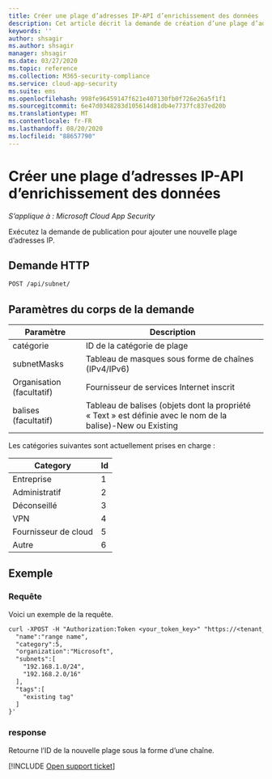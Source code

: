 ```yaml
---
title: Créer une plage d’adresses IP-API d’enrichissement des données
description: Cet article décrit la demande de création d’une plage d’adresses IP dans l’API d’enrichissement des données de Cloud App Security.
keywords: ''
author: shsagir
ms.author: shsagir
manager: shsagir
ms.date: 03/27/2020
ms.topic: reference
ms.collection: M365-security-compliance
ms.service: cloud-app-security
ms.suite: ems
ms.openlocfilehash: 998fe96459147f621e407130fb0f726e26a5f1f1
ms.sourcegitcommit: 6e47d0348283d105614d81db4e7737fc837ed20b
ms.translationtype: MT
ms.contentlocale: fr-FR
ms.lasthandoff: 08/20/2020
ms.locfileid: "88657790"
---
```

# <a name="create-ip-address-range---data-enrichment-api"></a>Créer une plage d’adresses IP-API d’enrichissement des données

*S’applique à : Microsoft Cloud App Security*

Exécutez la demande de publication pour ajouter une nouvelle plage d’adresses IP.

## <a name="http-request"></a>Demande HTTP

```rest
POST /api/subnet/
```

## <a name="request-body-parameters"></a>Paramètres du corps de la demande

| Paramètre | Description |
| --- | --- |
| catégorie | ID de la catégorie de plage |
| subnetMasks | Tableau de masques sous forme de chaînes (IPv4/IPv6) |
| Organisation (facultatif) | Fournisseur de services Internet inscrit |
| balises (facultatif) | Tableau de balises (objets dont la propriété « Text » est définie avec le nom de la balise)-New ou Existing |

Les catégories suivantes sont actuellement prises en charge :

| Category | Id |
| --- | -- |
| Entreprise | 1 |
| Administratif | 2 |
| Déconseillé | 3 |
| VPN | 4 |
| Fournisseur de cloud | 5 |
| Autre | 6 |

## <a name="example"></a>Exemple

### <a name="request"></a>Requête

Voici un exemple de la requête.

```rest
curl -XPOST -H "Authorization:Token <your_token_key>" "https://<tenant_id>.<tenant_region>.contoso.com/api/subnet/create_rule/" -d '{
  "name":"range name",
  "category":5,
  "organization":"Microsoft",
  "subnets":[
    "192.168.1.0/24",
    "192.168.2.0/16"
  ],
  "tags":[
    "existing tag"
  ]
}'
```

### <a name="response"></a>response

Retourne l’ID de la nouvelle plage sous la forme d’une chaîne.

[!INCLUDE [Open support ticket](includes/support.md)]
